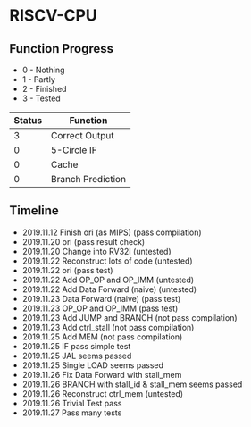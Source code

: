 # RISCV-CPU

## Function Progress

+ 0 - Nothing
+ 1 - Partly
+ 2 - Finished
+ 3 - Tested

|Status|Function|
|----|----|
|3|Correct Output|
|0|5-Circle IF|
|0|Cache|
|0|Branch Prediction|

## Timeline

+ 2019.11.12 Finish ori (as MIPS) (pass compilation)
+ 2019.11.20 ori (pass result check)
+ 2019.11.20 Change into RV32I (untested)
+ 2019.11.22 Reconstruct lots of code (untested)
+ 2019.11.22 ori (pass test)
+ 2019.11.22 Add OP_OP and OP_IMM (untested)
+ 2019.11.22 Add Data Forward (naive) (untested)
+ 2019.11.23 Data Forward (naive) (pass test)
+ 2019.11.23 OP_OP and OP_IMM (pass test)
+ 2019.11.23 Add JUMP and BRANCH (not pass compilation)
+ 2019.11.23 Add ctrl_stall (not pass compilation)
+ 2019.11.25 Add MEM (not pass compilation)
+ 2019.11.25 IF pass simple test
+ 2019.11.25 JAL seems passed
+ 2019.11.25 Single LOAD seems passed
+ 2019.11.26 Fix Data Forward with stall_mem
+ 2019.11.26 BRANCH with stall_id & stall_mem seems passed
+ 2019.11.26 Reconstruct ctrl_mem (untested)
+ 2019.11.26 Trivial Test pass
+ 2019.11.27 Pass many tests
